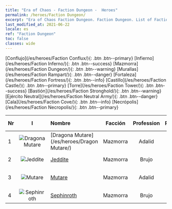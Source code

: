 ```yaml
---
title: "Era of Chaos - Faction Dungeon -  Heroes"
permalink: /heroes/Faction Dungeon/
excerpt: "Era of Chaos Faction Dungeon. Faction Dungeon. List of Faction  in Era of Chaos"
last_modified_at: 2021-06-22
locale: es
ref: "Faction Dungeon"
toc: false
classes: wide
---
```

 [Conflujo](/es/heroes/Faction Conflux/){: .btn .btn--primary} [Infierno](/es/heroes/Faction Inferno/){: .btn .btn--success} [Mazmorra](/es/heroes/Faction Dungeon/){: .btn .btn--warning} [Murallas](/es/heroes/Faction Rampart/){: .btn .btn--danger} [Fortaleza](/es/heroes/Faction Fortress/){: .btn .btn--info} [Castillo](/es/heroes/Faction Castle/){: .btn .btn--primary} [Torre](/es/heroes/Faction Tower/){: .btn .btn--success} [Bastión](/es/heroes/Faction Stronghold/){: .btn .btn--warning} [Ejército Neutral](/es/heroes/Faction Neutral Army/){: .btn .btn--danger} [Cala](/es/heroes/Faction Cove/){: .btn .btn--info} [Necrópolis](/es/heroes/Faction Necropolis/){: .btn .btn--primary} 

  | Nr |  I |    Nombre    |  Facción  |  Profession   |  Rango  |    Specialty     | User Rate  | 
  |:---|:--:|:-----------|:-------:|:-------------:|:------:|:-----------------|:----:|
  | 1 | ![Dragona Mutare](/images/h/h_MutareDrake.jpg) | [Dragona Mutare](/es/heroes/Dragon Mutare/) | Mazmorra | Adalid | **SSR** |  El Dragón despierta | SSR |
  | 2 | ![Jeddite](/images/h/h_Jeddite.jpg) | [Jeddite](/es/heroes/Jeddite/) | Mazmorra | Brujo | **SR** |  El ciclo de la vida | SR |
  | 3 | ![Mutare](/images/h/h_Mutare.jpg) | [Mutare](/es/heroes/Mutare/) | Mazmorra | Adalid | **R** |  Torrente de Mazmorra | R |
  | 4 | ![Sephinroth](/images/h/h_Sephinroth.jpg) | [Sephinroth](/es/heroes/Sephinroth/) | Mazmorra | Brujo | **R** |  Mirada cristalina | R |
